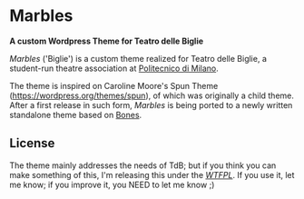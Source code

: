 # Marbles
__A custom Wordpress Theme for Teatro delle Biglie__

_Marbles_ ('Biglie') is a custom theme realized for Teatro delle Biglie, a student-run theatre association at [Politecnico di Milano](http://polimi.it).

The theme is inspired on Caroline Moore's Spun Theme (https://wordpress.org/themes/spun), of which was originally a child theme. After a first release in such form, _Marbles_ is being ported to a newly written standalone theme based on [Bones](http://themble.com/bones/).

## License
The theme mainly addresses the needs of TdB; but if you think you can make something of this, I'm releasing this under the _[WTFPL](http://sam.zoy.org/wtfpl/)_. If you use it, let me know; if you improve it, you NEED to let me know ;)